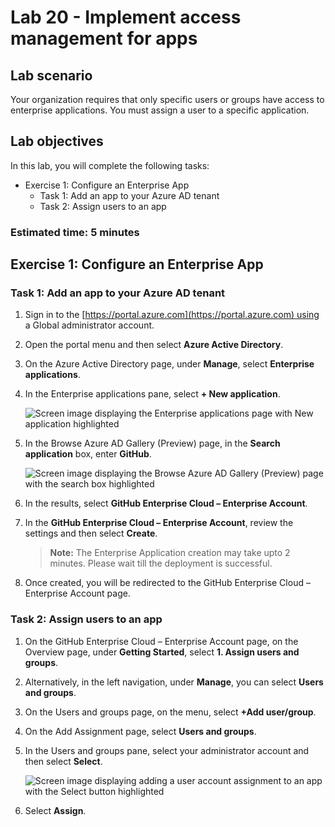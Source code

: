 # Lab 20 - Implement access management for apps

## Lab scenario

Your organization requires that only specific users or groups have access to enterprise applications. You must assign a user to a specific application.

## Lab objectives
In this lab, you will complete the following tasks:

+ Exercise 1: Configure an Enterprise App
    + Task 1: Add an app to your Azure AD tenant
    + Task 2: Assign users to an app

### Estimated time: 5 minutes

## Exercise 1: Configure an Enterprise App

### Task 1: Add an app to your Azure AD tenant

1. Sign in to the [https://portal.azure.com](https://portal.azure.com) using a Global administrator account.

2. Open the portal menu and then select **Azure Active Directory**.

3. On the Azure Active Directory page, under **Manage**, select **Enterprise applications**.

4. In the Enterprise applications pane, select **+ New application**.

    ![Screen image displaying the Enterprise applications page with New application highlighted](./media/lp3-mod1-new-enterprise-application.png)

5. In the Browse Azure AD Gallery (Preview) page, in the **Search application** box, enter **GitHub**.

    ![Screen image displaying the Browse Azure AD Gallery (Preview) page with the search box highlighted](./media/lp3-mod1-azure-ad-gallery-search.png)

6. In the results, select **GitHub Enterprise Cloud – Enterprise Account**.

7. In the **GitHub Enterprise Cloud – Enterprise Account**, review the settings and then select **Create**.

    >**Note:** The Enterprise Application creation may take upto 2 minutes. Please wait till the deployment is successful.

8. Once created, you will be redirected to the GitHub Enterprise Cloud – Enterprise Account page.

### Task 2: Assign users to an app

1. On the GitHub Enterprise Cloud – Enterprise Account page, on the Overview page, under **Getting Started**, select **1. Assign users and groups**.

2. Alternatively, in the left navigation, under **Manage**, you can select **Users and groups**.

3. On the Users and groups page, on the menu, select **+Add user/group**.

4. On the Add Assignment page, select **Users and groups**.

5. In the Users and groups pane, select your administrator account and then select **Select**.

    ![Screen image displaying adding a user account assignment to an app with the Select button highlighted ](./media/lp3-mod1-add-app-assignment.png)

6. Select **Assign**.

